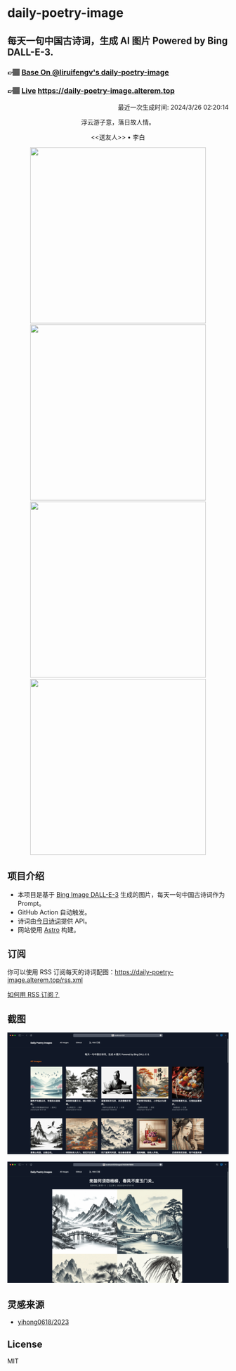 
# daily-poetry-image

## 每天一句中国古诗词，生成 AI 图片 Powered by Bing DALL-E-3.

### 👉🏽 [Base On @liruifengv's daily-poetry-image](https://github.com/liruifengv/daily-poetry-image)

### 👉🏽 [Live](https://daily-poetry-image.alterem.top/) https://daily-poetry-image.alterem.top

<p align="right">
  最近一次生成时间: 2024/3/26 02:20:14
</p>
<p align="center">
浮云游子意，落日故人情。
</p>
<p align="center">
<<送友人>> • 李白
</p>
<p align="center">
<img src="https://tse1.mm.bing.net/th/id/OIG3._jYUvQoIsKEcr9luYbGd" height="400" width="400" />
<img src="https://tse1.mm.bing.net/th/id/OIG3.xw38O4Uz3eN9LRJJpLYN" height="400" width="400" />
<img src="https://tse2.mm.bing.net/th/id/OIG3.UoRLZOjdo64_xBLAw5O4" height="400" width="400" />
<img src="https://tse1.mm.bing.net/th/id/OIG3.6.NciAbxxVI7mnRGHz4c" height="400" width="400" />
</p>

## 项目介绍

-   本项目是基于 [Bing Image DALL-E-3](https://www.bing.com/images/create) 生成的图片，每天一句中国古诗词作为 Prompt。
-   GitHub Action 自动触发。
-   诗词由[今日诗词](https://www.jinrishici.com/)提供 API。
-   网站使用 [Astro](https://astro.build) 构建。

## 订阅

你可以使用 RSS 订阅每天的诗词配图：https://daily-poetry-image.alterem.top/rss.xml

[如何用 RSS 订阅？](https://zhuanlan.zhihu.com/p/55026716)

## 截图

![图片列表](./screenshots/Snipaste_2023-12-28_21-00-26.png)

![图片详情](./screenshots/Snipaste_2023-12-28_21-00-53.png)

## 灵感来源

-   [yihong0618/2023](https://github.com/yihong0618/2023)

## License

MIT
